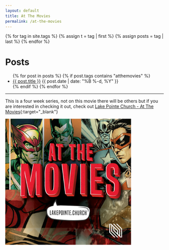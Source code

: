 ```yaml
---
layout: default
title: At The Movies
permalink: /at-the-movies
---
```


{% for tag in site.tags %}
  {% assign t = tag | first %}
  {% assign posts = tag | last %}
{% endfor %}

# Posts

<ul>
{% for post in posts %}
  {% if post.tags contains "atthemovies" %}
  <li>
    <a href="{{ post.url }}">{{ post.title }}</a>
    <span class="date">{{ post.date | date: "%B %-d, %Y"  }}</span>
  </li>
  {% endif %}
{% endfor %}
</ul>

---

This is a four week series, not on this movie there will be others but if you are interested in checking it out,
check out [Lake Pointe Church - At The Movies](https://lakepointe.church/at-the-movies/){:target="_blank"}

<a href="https://lakepointe.church/at-the-movies/" target="_blank"><img src="/images/at_the_movies.jpg" width="400" alt="At The Movies: Lake Pointe Church"></a>